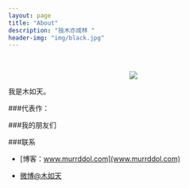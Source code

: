 ```yaml
---
layout: page
title: "About"
description: "独木亦成林 "
header-img: "img/black.jpg"
---
```



<center>
    <p><img src="![]master/img/murrddol.jpg"  align="center"></p>
</center>

我是木如天。


###代表作：



###我的朋友们


###联系

- [博客：www.murrddol.com](www.murrddol.com)

- [微博@木如天](http://weibo.com/xirutia)







